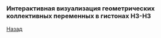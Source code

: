 ### Интерактивная визуализация геометрических коллективных переменных в гистонах H3-H3
[Назад](index.md)

<html lang="en">
<head>
  <meta charset="utf-8">
</head>
<body>
 
 
  <script src="https://unpkg.com/ngl@2.0.0-dev.35/dist/ngl.js"></script>
  <script>
    document.addEventListener("DOMContentLoaded", function () {
      var stage = new NGL.Stage("viewport",{ backgroundColor:"#FFFFFF" });
      stage.loadFile("assets/h3_h4_tetramer_ref.pdb").then(function (nucl) {
        var aspectRatio = 2;
        var radius = 1.5;
        nucl.addRepresentation('cartoon', {
           "sele": ":A :E", "color": 0x020AED,"aspectRatio":aspectRatio, "radius":radius,"radiusSegments":1,"capped":0,"opacity":0.25 });
        nucl.addRepresentation('cartoon', {
           "sele": ":B :F", "color": "green","aspectRatio":aspectRatio, "radius":radius,"radiusSegments":1,"capped":0,"opacity":0.25 });
        nucl.addRepresentation('cartoon', {
           "sele": ":C :G", "color": 0xE0F705,"aspectRatio":aspectRatio, "radius":radius,"radiusSegments":1,"capped":0,"opacity":0.25 });
        nucl.addRepresentation('cartoon', {
           "sele": ":D :H", "color": 0xCE0000,"aspectRatio":aspectRatio, "radius":radius,"radiusSegments":1,"capped":0,"opacity":0.25 });
        nucl.addRepresentation('cartoon', {
           "sele": "nucleic", "color": "grey","aspectRatio":aspectRatio, "radius":radius,"radiusSegments":1,"capped":0,"opacity":0.25 });
        nucl.addRepresentation('base', {
           "sele": "nucleic","color": "grey","opacity":0.25});
        nucl.autoView();
        var shape = new NGL.Shape("shape", { disableImpostor: true, radialSegments: 10 });
        shape.addArrow([98.53641304511758,  86.59913003680828, 69.27391460003798 ],[  77.9562769425912,120.46183671797351, 55.35360231090963], [ 0.6,0.6,0.0 ], 1.5);
        shape.addArrow([88.71059861644235, 116.09167992120595, 70.34512048861993 ],[ 84.68191960368208, 78.12231950913258, 78.28850863916509], [ 0.3,0.8,0.0 ], 1.5);
        shape.addArrow([47.93630510150841,  88.96455241383129, 55.589396784705464],[ 73.60507384052082, 121.5008964260798, 62.408533807798584], [ 0.3,0.8,0.0 ], 1.5);
        shape.addArrow([61.94507672836827, 115.82610350425895, 48.549008289439506],[60.216034043658645, 76.86463814070632,   48.6699550510372], [ 0.6,0.6,0.0 ], 1.5);
        shape.addSphere([ 108.81999969482422, 82.2655029296875, 78.23849487304688 ], [ 1,0,0 ],2);
        shape.addSphere([ 97.74500274658203, 129.56399536132812, 63.884498596191406], [ 1,0,0 ],2);
        shape.addSphere([ 54.92850112915039, 131.3939971923828, 51.90049743652344], [ 1,0,0 ],2);
        shape.addSphere([ 37.087501525878906, 83.96499633789062, 47.64400100708008], [ 1,0,0 ],2);
        shape.addCylinder([108.81999969482422, 82.2655029296875, 78.23849487304688],[97.74500274658203, 129.56399536132812, 63.884498596191406], [ 0.6,0.1,0 ], 1);
        shape.addCylinder([97.74500274658203, 129.56399536132812, 63.884498596191406],[54.92850112915039, 131.3939971923828, 51.90049743652344], [ 0.6,0.1,0 ], 1);
        shape.addCylinder([54.92850112915039, 131.3939971923828, 51.90049743652344],[37.087501525878906, 83.96499633789062, 47.64400100708008], [ 0.6,0.1,0 ], 1);
      });
    });
  </script>
  <div id="viewport" style="width:500px; height:500px;"></div>
</body>
</html>
